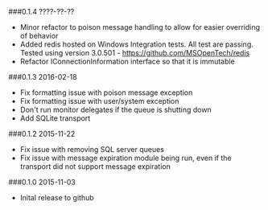 ###0.1.4 ????-??-??
* Minor refactor to poison message handling to allow for easier overriding of behavior
* Added redis hosted on Windows Integration tests. All test are passing. Tested using version 3.0.501 - https://github.com/MSOpenTech/redis
* Refactor IConnectionInformation interface so that it is immutable

###0.1.3 2016-02-18
* Fix formatting issue with poison message exception
* Fix formatting issue with user/system exception
* Don't run monitor delegates if the queue is shutting down
* Add SQLite transport

###0.1.2 2015-11-22
* Fix issue with removing SQL server queues
* Fix issue with message expiration module being run, even if the transport did not support message expiration

###0.1.0 2015-11-03
* Inital release to github